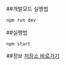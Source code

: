 ##개발모드 실행법
```sh
npm run dev
```
##실행법
```
npm start
```
##정보
[저장소 바로가기](https://github.com/BaekJae)